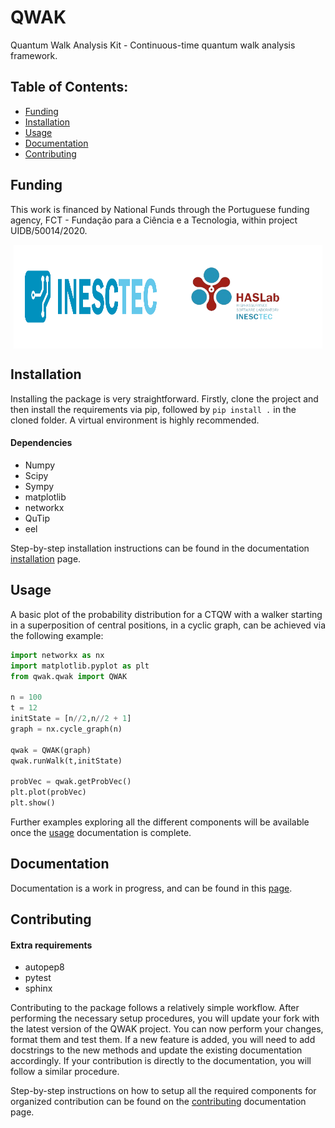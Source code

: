 # QWAK
Quantum Walk Analysis Kit - Continuous-time quantum walk analysis framework.

## Table of Contents:
- [Funding](#funding)
- [Installation](#installation)
- [Usage](#usage)
- [Documentation](#documentation)
- [Contributing](#contributing)

## Funding

This work is financed by National Funds through the Portuguese funding agency, FCT - Fundação para a Ciência e a Tecnologia, within project UIDB/50014/2020.

<div style="display: flex; flex-direction: row;vertical-align: center;justify-content: center">

 <img align="center" class="img" src="Images/inesctec.png" width=49% />

 <img align="center" class="img" src="Images/haslab.png" width=49% />

</div>


## Installation

Installing the package is very straightforward. Firstly, clone the project and then install the requirements via pip, followed by `pip install .` in the cloned folder. A virtual environment is highly recommended.

#### Dependencies
- Numpy
- Scipy
- Sympy
- matplotlib
- networkx
- QuTip
- eel

Step-by-step installation instructions can be found in the documentation [installation](https://jaimepsantos.github.io/QWAK/installation.html) page.



## Usage
A basic plot of the probability distribution for a CTQW with a walker starting in a superposition of central positions, in a cyclic graph, can be achieved via the following example:
```python
import networkx as nx
import matplotlib.pyplot as plt
from qwak.qwak import QWAK

n = 100
t = 12
initState = [n//2,n//2 + 1]
graph = nx.cycle_graph(n)

qwak = QWAK(graph)
qwak.runWalk(t,initState)

probVec = qwak.getProbVec()
plt.plot(probVec)
plt.show()
```
Further examples exploring all the different components will be available once the [usage](https://jaimepsantos.github.io/QWAK/usage.html) documentation is complete.

## Documentation
Documentation is a work in progress, and can be found in this [page](https://jaimepsantos.github.io/QWAK/).

## Contributing

#### Extra requirements
- autopep8
- pytest
- sphinx

Contributing to the package follows a relatively simple workflow. After performing the necessary setup procedures, 
you will update your fork with the latest version of the QWAK project. You can now perform your changes, format 
them and test them. If a new feature is added, you will need to add docstrings to the new methods and update the
existing documentation accordingly. If your contribution is directly to the documentation, you will follow a similar procedure.

Step-by-step instructions on how to setup all the required components for organized contribution can be found
on the [contributing](https://jaimepsantos.github.io/QWAK/contributing.html) documentation page.

